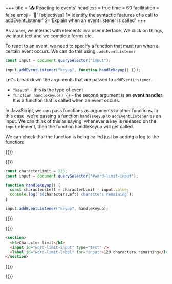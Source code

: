 +++
title = '📤 Reacting to events'
headless = true
time = 60
facilitation = false
emoji= '🧩'
[objectives]
    1='Identify the syntactic features of a call to addEventListener'
    2='Explain when an event listener is called'
+++

As a user, we interact with elements in a user interface. We click on things, we input text and we complete forms etc.

To react to an event, we need to specify a function that must run when a certain event occurs. We can do this using `.addEventListener`

```js
const input = document.querySelector("input");

input.addEventListener("keyup", function handleKeyup() {});
```

Let's break down the arguments that are passed to `addEventListener`.

- [`"keyup"`](https://developer.mozilla.org/en-US/docs/Web/API/Element/keyup_event) - this is the type of event
- `function handleKeyup() {}` - the second argument is an **event handler**. It is a function that is called when an event occurs.

In JavaScript, we can pass functions as arguments to other functions. In this case, we're passing a function `handleKeyup` to `addEventListener` as an input. We can think of this as saying: whenever a key is released on the `input` element, then the function handleKeyup will get called.

We can check that the function is being called just by adding a log to the function:

{{<tabs>}}

{{<tab name="javascript">}}

```js
const characterLimit = 120;
const input = document.querySelector("#word-limit-input");

function handleKeyup() {
  const charactersLeft = characterLimit - input.value;
  console.log(`${charactersLeft} characters remaining`);
}

input.addEventListener("keyup", handleKeyup);
```

{{</tab>}}

{{<tab name="html-css">}}

```html
<section>
  <h4>Character limit</h4>
  <input id="word-limit-input" type="text" />
  <label id="word-limit-label" for="input">120 characters remaining</label>
</section>
```

{{</tab>}}

{{</tabs>}}
